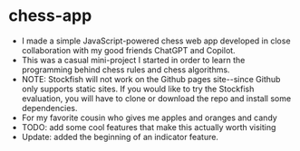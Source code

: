# chess-app 
- I made a simple JavaScript-powered chess web app developed in close collaboration with my good friends ChatGPT and Copilot.
- This was a casual mini-project I started in order to learn the programming behind chess rules and chess algorithms.
- NOTE: Stockfish will not work on the Github pages site--since Github only supports static sites. If you would like to try the Stockfish evaluation, you will have to clone or download the repo and install some dependencies.
- For my favorite cousin who gives me apples and oranges and candy
- TODO: add some cool features that make this actually worth visiting
- Update: added the beginning of an indicator feature.
